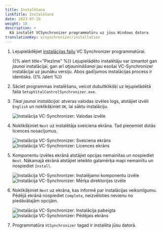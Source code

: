 ```yaml
---
title: Instalēšana
linkTitle: Instalēšana
date: 2023-07-19
weight: 10
description: >
  Kā instalēt VCSynchronizer programmatūru uz jūsu Windows datora
translationKey: vcsynchronizer/installation  
---
```

1. Lejupielādējiet [instalācijas failu](/download/SetupVitalControlSynchronizer.exe) VC Synchronizer programmatūrai.

   {{% alert title="Piezīme" %}}
  Lejupielādēto instalētāju var izmantot gan *jaunai* instalācijai, gan arī *atjaunināšanai* jau esošai VC-Synchronizer instalācijai uz jaunāku versiju. Abos gadījumos instalācijas process ir identisks.
   {{% /alert %}}

2. Sāciet programmas instalēšanu, veicot dubultklikšķi uz lejupielādētā faila `SetupVitalControlSynchronizer.exe`.

3. *Tikai jaunai instalācijai:* atveras valodas izvēles logs, atstājiet izvēli `English` un noklikšķiniet `OK`, lai sāktu instalāciju.

   ![Instalācija VC-Synchronizer: Valodas izvēle](../images/installation/lang-select.png "Valodas izvēle")

4. Noklikšķiniet `Next` uz instalētāja sveiciena ekrāna. Tad pieņemiet dotās licences nosacījumus.

   ![Instalācija VC-Synchronizer: Sveiciena ekrāns](../images/installation/welcome.png "Sveiciena ekrāns") ![Instalācija VC-Synchronizer: Licences ekrāns](../images/installation/license.png "Licences ekrāns")

5. Komponentu izvēles ekrānā atstājiet opcijas nemainītas un nospiediet `Next`. Nākamajā ekrānā atstājiet ieteikto galamērķa mapi nemainītu un nospiediet `Install`.

   ![Instalācija VC-Synchronizer: Instalējamo komponentu izvēle](../images/installation/components.png "Komponentu izvēle") ![Instalācija VC-Synchronizer: Mērķa direktorijas izvēle](../images/installation/install-dir.png "Mērķa direktorijas izvēle")

6. Noklikšķiniet `Next` uz ekrāna, kas informē par instalācijas veiksmīgumu. Pēdējā ekrānā nospiediet `Complete`, neizvēloties nevienu no piedāvātajām opcijām.

   ![Instalācija VC-Synchronizer: Instalācija pabeigta](../images/installation/completed.png "Instalācija pabeigta") ![Instalācija VC-Synchronizer: Pēdējais ekrāns](../images/installation/finish.png "Instalācija veiksmīga")

7. Programmatūra `VCSynchronizer` tagad ir instalēta jūsu datorā.
